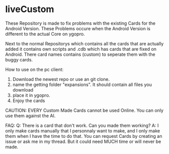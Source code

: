 # liveCustom
These Repository is made to fix problems with the existing Cards for the Android Version. These Problems occure when the Android Version is different to the actual Core on ygopro. 

Next to the normal Repositorys which contains all the cards that are actually added it contains own scripts and .cdb which has cards that are fixed on Android. There card names contains (custom) to seperate them with the buggy cards. 

How to use on the pc client: 
1. Download the newest repo or use an git clone. 
2. name the getting folder "expansions". It should contain all files you download
3. place it in ygopro. 
4. Enjoy the cards

CAUTION: EVERY Custom Made Cards cannot be used Online. You can only use them against the AI. 

FAQ: 
Q: There is a card that don't work. Can you made them working?
A: I only make cards manually that I personnaly want to make, and I only make them when I have the time to do that. You can request Cards by creating an issue or ask me in my thread. But it could need MUCH time or will never be made. 
